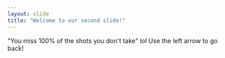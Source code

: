 ```yaml
---
layout: slide
title: "Welcome to our second slide!"
---
```

"You miss 100% of the shots you don't take" lol
Use the left arrow to go back!
